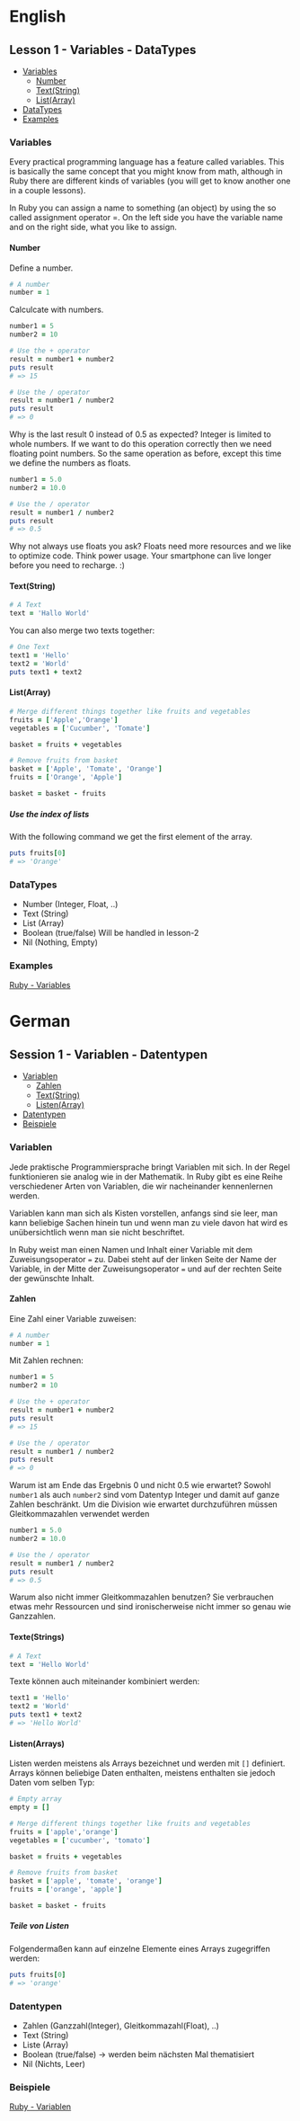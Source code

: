 # English
## Lesson 1 - Variables - DataTypes

- [Variables](#variables)
  - [Number](#number)
  - [Text(String)](#textstring)
  - [List(Array)](#listarray)
- [DataTypes](#datatypes)
- [Examples](#examples)

### Variables

Every practical programming language has a feature called variables.
This is basically the same concept that you might know from math, although in
Ruby there are different kinds of variables (you will get to know another one in
a couple lessons).

In Ruby you can assign a name to something (an object) by using the so called
assignment operator =. On the left side you have the variable name and on the
right side, what you like to assign.

#### Number

Define a number.
```ruby
# A number
number = 1
```

Calculcate with numbers.
```ruby
number1 = 5
number2 = 10

# Use the + operator
result = number1 + number2
puts result 
# => 15

# Use the / operator
result = number1 / number2
puts result 
# => 0
```

Why is the last result 0 instead of 0.5 as expected?
Integer is limited to whole numbers. If we want to do this operation correctly then
we need floating point numbers. So the same operation as before, except this time
we define the numbers as floats.

```ruby
number1 = 5.0
number2 = 10.0

# Use the / operator
result = number1 / number2
puts result 
# => 0.5
```

Why not always use floats you ask? Floats need more
resources and we like to optimize code.
Think power usage. Your smartphone can live longer before you need to recharge. :)

#### Text(String)

```ruby
# A Text
text = 'Hallo World'
```

You can also merge two texts together:
```ruby
# One Text
text1 = 'Hello'
text2 = 'World'
puts text1 + text2
```

#### List(Array)

```ruby
# Merge different things together like fruits and vegetables
fruits = ['Apple','Orange']
vegetables = ['Cucumber', 'Tomate']

basket = fruits + vegetables

# Remove fruits from basket
basket = ['Apple', 'Tomate', 'Orange']
fruits = ['Orange', 'Apple']

basket = basket - fruits
```

##### Use the index of lists
With the following command we get the first element of the array.
```ruby
puts fruits[0]
# => 'Orange'

```

### DataTypes

- Number (Integer, Float, ..)
- Text (String)
- List (Array)
- Boolean (true/false) Will be handled in lesson-2
- Nil (Nothing, Empty)

### Examples

[Ruby - Variables](/lessons/examples/1_variables.rb)

# German
## Session 1 - Variablen - Datentypen

- [Variablen](#variablen)
  - [Zahlen](#zahlen)
  - [Text(String)](#textestrings)
  - [Listen(Array)](#listenarrays)
- [Datentypen](#datentypen)
- [Beispiele](#beispiele)

### Variablen

Jede praktische Programmiersprache bringt Variablen mit sich.
In der Regel funktionieren sie analog wie in der Mathematik.
In Ruby gibt es eine Reihe verschiedener Arten von Variablen,
die wir nacheinander kennenlernen werden.

Variablen kann man sich als Kisten vorstellen, anfangs sind sie leer,
man kann beliebige Sachen hinein tun und wenn
man zu viele davon hat wird es unübersichtlich wenn man sie nicht
beschriftet.

In Ruby weist man einen Namen und Inhalt einer Variable mit dem
Zuweisungsoperator `=` zu. Dabei steht auf der linken Seite der
Name der Variable, in der Mitte der Zuweisungsoperator `=` und auf
der rechten Seite der gewünschte Inhalt.

#### Zahlen

Eine Zahl einer Variable zuweisen:
```ruby
# A number
number = 1
```

Mit Zahlen rechnen:
```ruby
number1 = 5
number2 = 10

# Use the + operator
result = number1 + number2
puts result
# => 15

# Use the / operator
result = number1 / number2
puts result 
# => 0
```

Warum ist am Ende das Ergebnis 0 und nicht 0.5 wie erwartet?
Sowohl `number1` als auch `number2` sind vom Datentyp Integer
und damit auf ganze Zahlen beschränkt. Um die Division wie erwartet
durchzuführen müssen Gleitkommazahlen verwendet werden

```ruby
number1 = 5.0
number2 = 10.0

# Use the / operator
result = number1 / number2
puts result 
# => 0.5
```

Warum also nicht immer Gleitkommazahlen benutzen?
Sie verbrauchen etwas mehr Ressourcen und sind ironischerweise
nicht immer so genau wie Ganzzahlen.

#### Texte(Strings)

```ruby
# A Text
text = 'Hello World'
```

Texte können auch miteinander kombiniert werden:
```ruby
text1 = 'Hello'
text2 = 'World'
puts text1 + text2
# => 'Hello World'
```

#### Listen(Arrays)

Listen werden meistens als Arrays bezeichnet und werden mit `[]`
definiert. Arrays können beliebige Daten enthalten, meistens
enthalten sie jedoch Daten vom selben Typ:

```ruby
# Empty array
empty = []

# Merge different things together like fruits and vegetables
fruits = ['apple','orange']
vegetables = ['cucumber', 'tomato']

basket = fruits + vegetables

# Remove fruits from basket
basket = ['apple', 'tomate', 'orange']
fruits = ['orange', 'apple']

basket = basket - fruits
```

##### Teile von Listen
Folgendermaßen kann auf einzelne Elemente eines Arrays zugegriffen werden:
```ruby
puts fruits[0]
# => 'orange'
```

### Datentypen

- Zahlen (Ganzzahl(Integer), Gleitkommazahl(Float), ..)
- Text (String)
- Liste (Array)
- Boolean (true/false) -> werden beim nächsten Mal thematisiert
- Nil (Nichts, Leer)

### Beispiele

[Ruby - Variablen](/lessons/examples/1_variables.rb)
